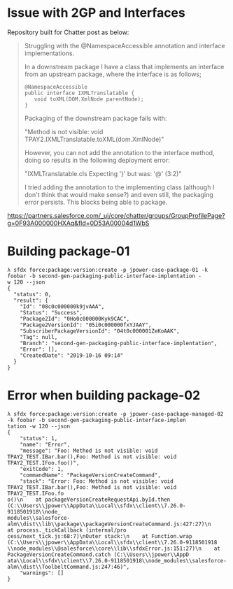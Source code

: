 # Issue with 2GP and Interfaces

Repository built for Chatter post as below:

> Struggling with the @NamespaceAccessible annotation and interface implementations.
> 
> In a downstream package I have a class that implements an interface from an upstream package, where the interface is as follows;
>
>     @NamespaceAccessible
>     public interface IXMLTranslatable {
>        void toXML(DOM.XmlNode parentNode);
>     }
> Packaging of the downstream package fails with:
> 
> "Method is not visible: void TPAY2.IXMLTranslatable.toXML(dom.XmlNode)"
> 
> However, you can not add the annotation to the interface method, doing so results in the following deployment error:
> 
> "IXMLTranslatable.cls  Expecting '}' but was: '@' (3:2)"
> 
>I tried adding the annotation to the implementing class (although I don't think that would make sense?) and even still, the packaging error persists. This blocks being able to package.

https://partners.salesforce.com/_ui/core/chatter/groups/GroupProfilePage?g=0F93A000000HXAq&fId=0D53A00004d1WbS

# Building package-01

```
λ sfdx force:package:version:create -p jpower-case-package-01 -k foobar -b second-gen-packaging-public-interface-implentation -
w 120 --json
{
  "status": 0,
  "result": {
    "Id": "08c0c000000k9jvAAA",
    "Status": "Success",
    "Package2Id": "0Ho0c000000Kyk9CAC",
    "Package2VersionId": "05i0c000000fxYJAAY",
    "SubscriberPackageVersionId": "04t0c000001ZeKoAAK",
    "Tag": null,
    "Branch": "second-gen-packaging-public-interface-implentation",
    "Error": [],
    "CreatedDate": "2019-10-16 09:14"
  }
}
```

# Error when building package-02

```
λ sfdx force:package:version:create -p jpower-case-package-managed-02 -k foobar -b second-gen-packaging-public-interface-implen
tation -w 120 --json
{
    "status": 1,
    "name": "Error",
    "message": "Foo: Method is not visible: void TPAY2_TEST.IBar.bar(),Foo: Method is not visible: void TPAY2_TEST.IFoo.foo()",
    "exitCode": 1,
    "commandName": "PackageVersionCreateCommand",
    "stack": "Error: Foo: Method is not visible: void TPAY2_TEST.IBar.bar(),Foo: Method is not visible: void TPAY2_TEST.IFoo.fo
o()\n    at packageVersionCreateRequestApi.byId.then (C:\\Users\\jpower\\AppData\\Local\\sfdx\\client\\7.26.0-9118501918\\node_
modules\\salesforce-alm\\dist\\lib\\package\\packageVersionCreateCommand.js:427:27)\n    at process._tickCallback (internal/pro
cess/next_tick.js:68:7)\nOuter stack:\n    at Function.wrap (C:\\Users\\jpower\\AppData\\Local\\sfdx\\client\\7.26.0-9118501918
\\node_modules\\@salesforce\\core\\lib\\sfdxError.js:151:27)\n    at PackageVersionCreateCommand.catch (C:\\Users\\jpower\\AppD
ata\\Local\\sfdx\\client\\7.26.0-9118501918\\node_modules\\salesforce-alm\\dist\\ToolbeltCommand.js:247:46)",
    "warnings": []
}
```